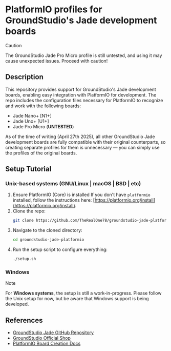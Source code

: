 # PlatformIO profiles for GroundStudio's Jade development boards

> [!CAUTION]
> The GroundStudio Jade Pro Micro profile is still untested, and using it may cause unexpected issues.
> Proceed with caution!

## Description
This repository provides support for GroundStudio's Jade development boards, enabling easy integration with PlatformIO for development. The repo includes the configuration files necessary for PlatformIO to recognize and work with the following boards:
- Jade Nano+ [N1+]
- Jade Uno+ [U1+]
- Jade Pro Micro (**UNTESTED**)

As of the time of writing (April 27th 2025), all other GroundStudio Jade development boards are fully compatible with their original counterparts, so creating separate profiles for them is unnecessary — you can simply use the profiles of the original boards.

## Setup Tutorial
### Unix-based systems (GNU/Linux | macOS | BSD | etc)

1. Ensure PlatformIO (Core) is installed
   If you don't have `platformio` installed, follow the instructions here: [https://platformio.org/install](https://platformio.org/install).
2. Clone the repo:
    ```sh
    git clone https://github.com/TheRealOne78/groundstudio-jade-platformio.git --recursive
    ```
3. Navigate to the cloned directory:
    ```sh
    cd groundstudio-jade-platformio
    ```
4. Run the setup script to configure everything:
    ```sh
    ./setup.sh
    ```

### Windows
> [!NOTE]
> For **Windows systems**, the setup is still a work-in-progress.  Please follow the Unix setup for now, but be aware that Windows support is being developed.

## References
- [GroundStudio Jade GitHub Repository](https://github.com/GroundStudio/Jade)
- [GroundStudio Official Shop](https://ardushop.ro/en/37-groundstudio)
- [PlatformIO Board Creation Docs](https://docs.platformio.org/en/latest/platforms/creating_board.html)


